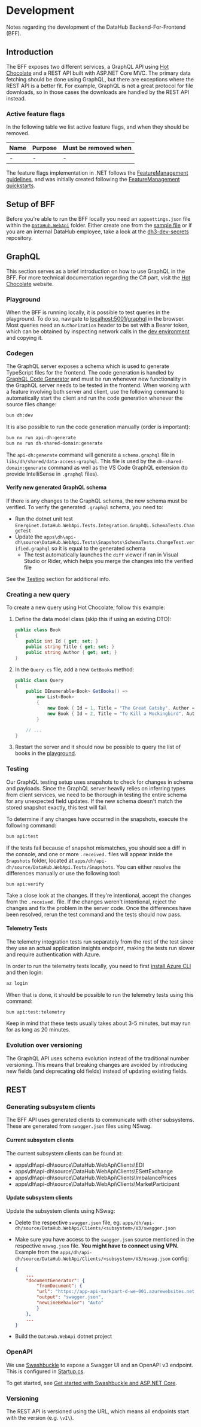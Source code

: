 # Development

Notes regarding the development of the DataHub Backend-For-Frontend (BFF).

## Introduction

The BFF exposes two different services, a GraphQL API using
[Hot Chocolate] and a REST API built with ASP.NET Core MVC.
The primary data fetching should be done using GraphQL,
but there are exceptions where the REST API is a better fit.
For example, GraphQL is not a great protocol for file downloads, so
in those cases the downloads are handled by the REST API instead.

### Active feature flags

In the following table we list active feature flags, and when they should be removed.

| Name | Purpose | Must be removed when |
| ---- | ------- | -------------------- |
| -    | -       | -                    |

The feature flags implementation in .NET follows the [FeatureManagement guidelines],
and was initially created following the [FeatureManagement quickstarts].

## Setup of BFF

Before you're able to run the BFF locally you need an
`appsettings.json` file within the [`DataHub.WebApi`] folder.
Either create one from the [sample file] or if you are an internal
DataHub employee, take a look at the [dh3-dev-secrets] repository.

## GraphQL

This section serves as a brief introduction on how to use GraphQL
in the BFF. For more technical documentation regarding the C# part,
visit the [Hot Chocolate] website.

### Playground

When the BFF is running locally, it is possible to test queries in the
playground. To do so, navigate to [localhost:5001/graphql] in the browser.
Most queries need an `Authorization` header to be set with a Bearer token,
which can be obtained by inspecting network calls in the [dev environment]
and copying it.

### Codegen

The GraphQL server exposes a schema which is used to generate TypeScript
files for the frontend. The code generation is handled by [GraphQL Code Generator]
and must be run whenever new functionality in the GraphQL server needs
to be tested in the frontend. When working with a feature involving both
server and client, use the following command to automatically start the
client and run the code generation whenever the source files change:

```sh
bun dh:dev
```

It is also possible to run the code generation manually (order is important):

```sh
bun nx run api-dh:generate
bun nx run dh-shared-domain:generate
```

The `api-dh:generate` command will generate a `schema.graphql`
file in `libs/dh/shared/data-access-graphql`. This file is used by the
`dh-shared-domain:generate` command as well as the VS Code GraphQL
extension (to provide IntelliSense in `.graphql` files).

#### Verify new generated GraphQL schema

If there is any changes to the GraphQL schema, the new schema must be verified. To verify the generated `.graphql` schema, you need to:

- Run the dotnet unit test `Energinet.DataHub.WebApi.Tests.Integration.GraphQL.SchemaTests.ChangeTest`
- Update the `apps\dh\api-dh\source\DataHub.WebApi.Tests\Snapshots\SchemaTests.ChangeTest.verified.graphql` so it is equal to the generated schema
    - The test automatically launches the `diff` viewer if ran in Visual Studio or Rider, which helps you merge the changes into the verified file

See the [Testing] section for additional info.

### Creating a new query

To create a new query using Hot Chocolate, follow this example:

1. Define the data model class (skip this if using an existing DTO):

    ```csharp
    public class Book
    {
        public int Id { get; set; }
        public string Title { get; set; }
        public string Author { get; set; }
    }
    ```

2. In the `Query.cs` file, add a new `GetBooks` method:

    ```csharp
    public class Query
    {
        public IEnumerable<Book> GetBooks() =>
            new List<Book>
            {
                new Book { Id = 1, Title = "The Great Gatsby", Author = "F. Scott Fitzgerald" },
                new Book { Id = 2, Title = "To Kill a Mockingbird", Author = "Harper Lee" }
            }

        // ...
    }
    ```

3. Restart the server and it should now be possible to query
   the list of books in the [playground](#playground).

### Testing

Our GraphQL testing setup uses snapshots to check for changes in schema and payloads. Since the
GraphQL server heavily relies on inferring types from client services, we need to be thorough
in testing the entire schema for any unexpected field updates. If the new schema doesn't match the
stored snapshot exactly, this test will fail.

To determine if any changes have occurred in the snapshots, execute the following command:

```sh
bun api:test
```

If the tests fail because of snapshot mismatches, you should see a diff in the console, and one or
more `.received.` files will appear inside the `Snapshots` folder, located at
`apps/dh/api-dh/source/DataHub.WebApi.Tests/Snapshots`. You can either resolve the differences
manually or use the following tool:

```sh
bun api:verify
```

Take a close look at the changes. If they're intentional, accept the changes from the `.received.`
file. If the changes weren't intentional, reject the changes and fix the problem in the server
code. Once the differences have been resolved, rerun the test command and the tests should now pass.

#### Telemetry Tests

The telemetry integration tests run separately from the rest of the test since they use an actual
application insights endpoint, making the tests run slower and require authentication with Azure.

In order to run the telemetry tests locally, you need to first
[install Azure CLI](https://learn.microsoft.com/en-us/cli/azure/install-azure-cli) and then login:

```sh
az login
```

When that is done, it should be possible to run the telemetry tests using this command:

```sh
bun api:test:telemetry
```

Keep in mind that these tests usually takes about 3-5 minutes, but may run for as long as 20 minutes.

### Evolution over versioning

The GraphQL API uses schema evolution instead of the traditional
number versioning. This means that breaking changes are avoided
by introducing new fields (and deprecating old fields) instead
of updating existing fields.

## REST

### Generating subsystem clients

The BFF API uses generated clients to communicate with other subsystems. These are generated from `swagger.json` files using NSwag.

#### Current subsystem clients

The current subsystem clients can be found at:

- apps\dh\api-dh\source\DataHub.WebApi\Clients\EDI
- apps\dh\api-dh\source\DataHub.WebApi\Clients\ESettExchange
- apps\dh\api-dh\source\DataHub.WebApi\Clients\ImbalancePrices
- apps\dh\api-dh\source\DataHub.WebApi\Clients\MarketParticipant

#### Update subsystem clients

Update the subsystem clients using NSwag:

- Delete the respective `swagger.json` file, eg. `apps/dh/api-dh/source/DataHub.WebApi/Clients/<subsystem>/V3/swagger.json`
- Make sure you have access to the `swagger.json` source mentioned in the respective `nswag.json` file. **You might have to connect using VPN.** Example from the `apps/dh/api-dh/source/DataHub.WebApi/Clients/<subsystem>/V3/nswag.json` config:

    ```json
    {
        ...
        "documentGenerator": {
            "fromDocument": {
            "url": "https://app-api-markpart-d-we-001.azurewebsites.net/swagger/v3/swagger.json",
            "output": "swagger.json",
            "newLineBehavior": "Auto"
            }
        },
        ...
    }
    ```

- Build the `DataHub.WebApi` dotnet project

### OpenAPI

We use [Swashbuckle] to expose a Swagger UI and an OpenAPI v3 endpoint.
This is configured in [Startup.cs].

To get started, see [Get started with Swashbuckle and ASP.NET Core][Swashbuckle-get-started].

### Versioning

The REST API is versioned using the URL, which means all endpoints start
with the version (e.g. `\v1\`).

[`DataHub.WebApi`]: ../source/DataHub.WebApi/
[Startup.cs]: ../source/DataHub.WebApi/Startup.cs
[sample file]: ../source/DataHub.WebApi/appsettings.json.sample
[localhost:5001/graphql]: https://localhost:5001/graphql
[dh3-dev-secrets]: https://github.com/Energinet-DataHub/dh3-dev-secrets
[dev environment]: https://jolly-sand-03f839703.azurestaticapps.net
[Hot Chocolate]: https://chillicream.com/docs/hotchocolate/v13
[Swashbuckle]: https://github.com/domaindrivendev/Swashbuckle.AspNetCore
[Swashbuckle-get-started]: https://learn.microsoft.com/en-us/aspnet/core/tutorials/getting-started-with-swashbuckle
[GraphQL Code Generator]: https://the-guild.dev/graphql/codegen
[Testing]: ./development.md#testing
[FeatureManagement guidelines]: https://github.com/Energinet-DataHub/geh-core/blob/main/source/FeatureManagement/documents/documentation.md
[FeatureManagement quickstarts]: https://github.com/Energinet-DataHub/geh-core/blob/main/source/FeatureManagement/documents/quickstarts-feature-flag.md
